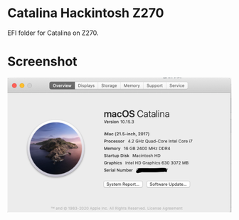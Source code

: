 # Catalina Hackintosh Z270

EFI folder for Catalina on Z270. 

# Screenshot

![Screnshot](./Images/Images.png)
